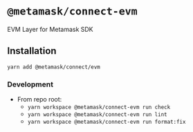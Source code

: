 # `@metamask/connect-evm`

EVM Layer for Metamask SDK

## Installation

`yarn add @metamask/connect/evm`

### Development

- From repo root:
  - `yarn workspace @metamask/connect-evm run check`
  - `yarn workspace @metamask/connect-evm run lint`
  - `yarn workspace @metamask/connect-evm run format:fix`
